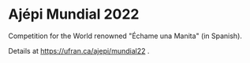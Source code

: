 # Ajépi Mundial 2022

Competition for the World renowned "Échame una Manita" (in Spanish).

Details at https://ufran.ca/ajepi/mundial22 .
